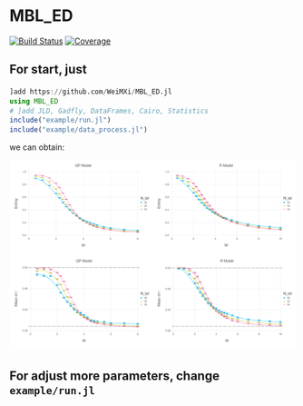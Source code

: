 # MBL_ED

[![Build Status](https://github.com/WeiMXi/MBL_ED.jl/workflows/CI/badge.svg)](https://github.com/WeiMXi/MBL_ED.jl/actions)
[![Coverage](https://codecov.io/gh/WeiMXi/MBL_ED.jl/branch/master/graph/badge.svg)](https://codecov.io/gh/WeiMXi/MBL_ED.jl)

## For start, just

```Julia
]add https://github.com/WeiMXi/MBL_ED.jl
using MBL_ED
# ]add JLD, Gadfly, DataFrames, Cairo, Statistics
include("example/run.jl")
include("example/data_process.jl")
```

we can obtain:

![result](./example/fin_MBL_CPU.svg)

## For adjust more parameters, change `example/run.jl`